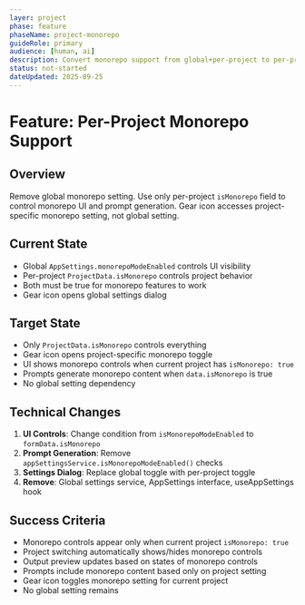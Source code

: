 ```yaml
---
layer: project
phase: feature
phaseName: project-monorepo
guideRole: primary
audience: [human, ai]
description: Convert monorepo support from global+per-project to per-project only
status: not-started
dateUpdated: 2025-09-25
---
```


# Feature: Per-Project Monorepo Support

## Overview

Remove global monorepo setting. Use only per-project `isMonorepo` field to control monorepo UI and prompt generation. Gear icon accesses project-specific monorepo setting, not global setting.

## Current State

- Global `AppSettings.monorepoModeEnabled` controls UI visibility
- Per-project `ProjectData.isMonorepo` controls project behavior
- Both must be true for monorepo features to work
- Gear icon opens global settings dialog

## Target State

- Only `ProjectData.isMonorepo` controls everything
- Gear icon opens project-specific monorepo toggle
- UI shows monorepo controls when current project has `isMonorepo: true`
- Prompts generate monorepo content when `data.isMonorepo` is true
- No global setting dependency

## Technical Changes

1. **UI Controls**: Change condition from `isMonorepoModeEnabled` to `formData.isMonorepo`
2. **Prompt Generation**: Remove `appSettingsService.isMonorepoModeEnabled()` checks
3. **Settings Dialog**: Replace global toggle with per-project toggle
4. **Remove**: Global settings service, AppSettings interface, useAppSettings hook

## Success Criteria

- Monorepo controls appear only when current project `isMonorepo: true`
- Project switching automatically shows/hides monorepo controls
- Output preview updates based on states of monorepo controls
- Prompts include monorepo content based only on project setting
- Gear icon toggles monorepo setting for current project
- No global setting remains